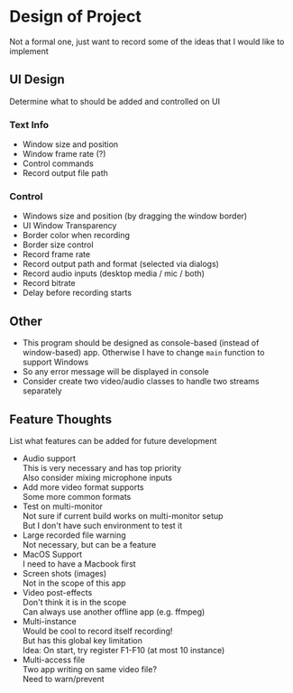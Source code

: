 # Design of Project

Not a formal one, just want to record some of the ideas that I would like to implement

## UI Design

Determine what to should be added and controlled on UI

### Text Info

* Window size and position  
* Window frame rate (?)  
* Control commands  
* Record output file path  


### Control

* Windows size and position (by dragging the window border)  
* UI Window Transparency  
* Border color when recording  
* Border size control  
* Record frame rate  
* Record output path and format (selected via dialogs)  
* Record audio inputs (desktop media / mic / both)  
* Record bitrate  
* Delay before recording starts  

## Other

* This program should be designed as console-based (instead of window-based) app. Otherwise I have to change `main` function to support Windows  
* So any error message will be displayed in console  
* Consider create two video/audio classes to handle two streams separately  

## Feature Thoughts  

List what features can be added for future development  

* Audio support  
  This is very necessary and has top priority  
  Also consider mixing microphone inputs  
* Add more video format supports  
  Some more common formats  
* Test on multi-monitor  
  Not sure if current build works on multi-monitor setup  
  But I don't have such environment to test it  
* Large recorded file warning  
  Not necessary, but can be a feature    
* MacOS Support  
  I need to have a Macbook first  
* Screen shots (images)  
  Not in the scope of this app  
* Video post-effects  
  Don't think it is in the scope  
  Can always use another offline app (e.g. ffmpeg)  
* Multi-instance  
  Would be cool to record itself recording!  
  But has this global key limitation  
  Idea: On start, try register F1-F10 (at most 10 instance)  
* Multi-access file  
  Two app writing on same video file?  
  Need to warn/prevent  